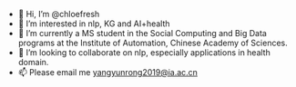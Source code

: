 - 👋 Hi, I’m @chloefresh
- 👀 I’m interested in nlp, KG and AI+health
- 🌱 I’m currently a MS student in the Social Computing and Big Data programs at the Institute of Automation, Chinese Academy of Sciences.
- 💞️ I’m looking to collaborate on nlp, especially applications in health domain.
- 📫 Please email me yangyunrong2019@ia.ac.cn 

<!---
chloefresh/chloefresh is a ✨ special ✨ repository because its `README.md` (this file) appears on your GitHub profile.
You can click the Preview link to take a look at your changes.
--->
